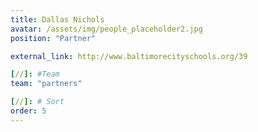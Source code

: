 ```yaml
---
title: Dallas Nichols
avatar: /assets/img/people_placeholder2.jpg
position: "Partner"

external_link: http://www.baltimorecityschools.org/39

[//]: #Team
team: "partners"

[//]: # Sort
order: 5
---
```

